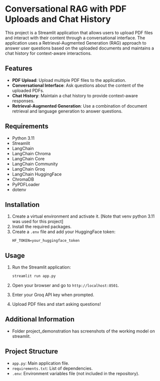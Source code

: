 # Conversational RAG with PDF Uploads and Chat History

This project is a Streamlit application that allows users to upload PDF files and interact with their content through a conversational interface. The application uses a Retrieval-Augmented Generation (RAG) approach to answer user questions based on the uploaded documents and maintains a chat history for context-aware interactions.

## Features

- **PDF Upload**: Upload multiple PDF files to the application.
- **Conversational Interface**: Ask questions about the content of the uploaded PDFs.
- **Chat History**: Maintain a chat history to provide context-aware responses.
- **Retrieval-Augmented Generation**: Use a combination of document retrieval and language generation to answer questions.

## Requirements

- Python 3.11
- Streamlit
- LangChain
- LangChain Chroma
- LangChain Core
- LangChain Community
- LangChain Groq
- LangChain HuggingFace
- ChromaDB
- PyPDFLoader
- dotenv

## Installation

1. Create a virtual environment and activate it. [Note that venv python 3.11 was used for this project]
2. Install the required packages.
3. Create a `.env` file and add your HuggingFace token:
    ```env
    HF_TOKEN=your_huggingface_token
    ```

## Usage

1. Run the Streamlit application:
    ```sh
    streamlit run app.py
    ```

2. Open your browser and go to `http://localhost:8501`.

3. Enter your Groq API key when prompted.

4. Upload PDF files and start asking questions!

## Additional Information
- Folder project_demonstration has screenshots of the working model on streamlit.

## Project Structure

- `app.py`: Main application file.
- `requirements.txt`: List of dependencies.
- `.env`: Environment variables file (not included in the repository).
